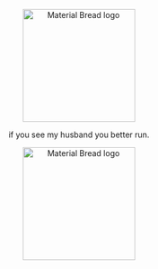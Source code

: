 <p align="center">
    <img width="200" src="https://cdn.discordapp.com/attachments/1266570127470760079/1311709648578936832/IDW_Autobot_Megatron_Render.png?ex=6749d84e&is=674886ce&hm=9ad500c826f36e8ac2a1b51988989b57fed6676f82d9ba1e094a5ce60dca877a&" alt="Material Bread logo">
</p>

<p align="center">
  if you see my husband you better run.
</p>

<p align="center">
    <img width="200" src="https://cdn.discordapp.com/attachments/1266570127470760079/1311711089511104634/bd1b63db9c9898ac10190e016cd6e6cc.jpg?ex=6749d9a6&is=67488826&hm=0debbbe1c90e3bcd5380d8fe8c21c10c5bdde0b3b03edd9efb3b1f9595ba6dbd&" alt="Material Bread logo">
</p>
